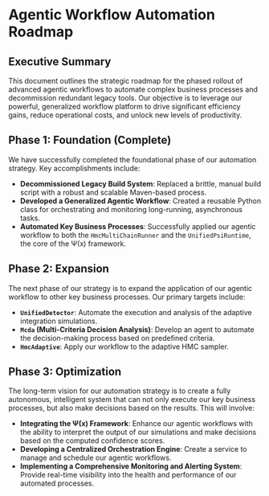 # Agentic Workflow Automation Roadmap

## Executive Summary

This document outlines the strategic roadmap for the phased rollout of advanced agentic workflows to automate complex business processes and decommission redundant legacy tools. Our objective is to leverage our powerful, generalized workflow platform to drive significant efficiency gains, reduce operational costs, and unlock new levels of productivity.

## Phase 1: Foundation (Complete)

We have successfully completed the foundational phase of our automation strategy. Key accomplishments include:

*   **Decommissioned Legacy Build System**: Replaced a brittle, manual build script with a robust and scalable Maven-based process.
*   **Developed a Generalized Agentic Workflow**: Created a reusable Python class for orchestrating and monitoring long-running, asynchronous tasks.
*   **Automated Key Business Processes**: Successfully applied our agentic workflow to both the `HmcMultiChainRunner` and the `UnifiedPsiRuntime`, the core of the Ψ(x) framework.

## Phase 2: Expansion

The next phase of our strategy is to expand the application of our agentic workflow to other key business processes. Our primary targets include:

*   **`UnifiedDetector`**: Automate the execution and analysis of the adaptive integration simulations.
*   **`Mcda` (Multi-Criteria Decision Analysis)**: Develop an agent to automate the decision-making process based on predefined criteria.
*   **`HmcAdaptive`**: Apply our workflow to the adaptive HMC sampler.

## Phase 3: Optimization

The long-term vision for our automation strategy is to create a fully autonomous, intelligent system that can not only execute our key business processes, but also make decisions based on the results. This will involve:

*   **Integrating the Ψ(x) Framework**: Enhance our agentic workflows with the ability to interpret the output of our simulations and make decisions based on the computed confidence scores.
*   **Developing a Centralized Orchestration Engine**: Create a service to manage and schedule our agentic workflows.
*   **Implementing a Comprehensive Monitoring and Alerting System**: Provide real-time visibility into the health and performance of our automated processes.